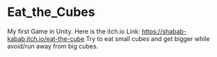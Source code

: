 # Eat_the_Cubes
My first Game in Unity.
Here is the itch.io Link: https://shabab-kabab.itch.io/eat-the-cube 
Try to eat small cubes and get bigger while avoid/run away from big cubes.
